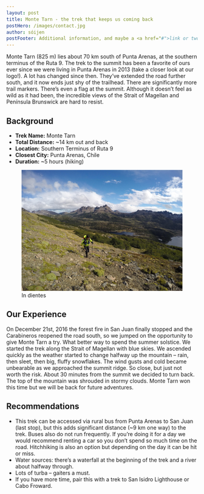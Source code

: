 ```yaml
---
layout: post
title: Monte Tarn - the trek that keeps us coming back
postHero: /images/contact.jpg
author: sóijen
postFooter: Additional information, and maybe a <a href="#">link or two</a>
---
```

Monte Tarn (825 m) lies about 70 km south of Punta Arenas, at the southern terminus of the Ruta 9. The trek to the summit has been a favorite of ours ever since we were living in Punta Arenas in 2013 (take a closer look at our logo!). A lot has changed since then. They’ve extended the road further south, and it now ends just shy of the trailhead. There are significantly more trail markers. There’s even a flag at the summit. Although it doesn’t feel as wild as it had been, the incredible views of the Strait of Magellan and Península Brunswick are hard to resist.

<h2>Background</h2>
<ul class="post-stats bullets">
<li><strong>Trek Name:</strong> Monte Tarn</li>
<li><strong>Total Distance:</strong> ~14 km out and back</li>
<li><strong>Location:</strong> Southern Terminus of Ruta 9</li>
<li><strong>Closest City:</strong> Punta Arenas, Chile</li>
<li><strong>Duration:</strong> ~5 hours (hiking)</li>
</ul>

<figure class="figure">
  <img class="image" src="/images/dientes-edu.jpg"
      alt="In dientes">
     <figcaption class="img-caption">In dientes</figcaption>
</figure>

<h2>Our Experience</h2>
On December 21st, 2016 the forest fire in San Juan finally stopped and the Carabineros reopened the road south, so we jumped on the opportunity to give Monte Tarn a try. What better way to spend the summer solstice. We started the trek along the Strait of Magellan with blue skies. We ascended quickly as the weather started to change halfway up the mountain – rain, then sleet, then big, fluffy snowflakes. The wind gusts and cold became unbearable as we approached the summit ridge. So close, but just not worth the risk. About 30 minutes from the summit we decided to turn back. The top of the mountain was shrouded in stormy clouds. Monte Tarn won this time but we will be back for future adventures.

<h2>Recommendations</h2>
<ul class="bullets">
<li>This trek can be accessed via rural bus from Punta Arenas to San Juan (last stop), but this adds significant distance (~9 km one way) to the trek. Buses also do not run frequently. If you’re doing it for a day we would recommend renting a car so you don’t spend so much time on the road. Hitchhiking is also an option but depending on the day it can be hit or miss.</li>
<li>Water sources: there’s a waterfall at the beginning of the trek and a river about halfway through.</li>
<li>Lots of turba – gaiters a must.</li>
<li>If you have more time, pair this with a trek to San Isidro Lighthouse or Cabo Froward.</li>
</ul>
